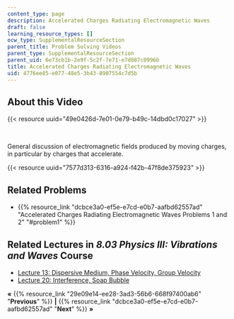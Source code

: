 ```yaml
---
content_type: page
description: Accelerated Charges Radiating Electromagnetic Waves
draft: false
learning_resource_types: []
ocw_type: SupplementalResourceSection
parent_title: Problem Solving Videos
parent_type: SupplementalResourceSection
parent_uid: 6e73cb1b-2e9f-5c2f-7e71-e7d887c0996b
title: Accelerated Charges Radiating Electromagnetic Waves
uid: 4776ee85-e077-48e5-3b43-8907554c7d5b
---
```

## About this Video

{{< resource uuid="49e0426d-7e01-0e79-b49c-14dbd0c17027" >}}

 

General discussion of electromagnetic fields produced by moving charges, in particular by charges that accelerate.

{{< resource uuid="7577d313-6316-a924-f42b-47f8de375923" >}}

## Related Problems

- {{% resource_link "dcbce3a0-ef5e-e7cd-e0b7-aafbd62557ad" "Accelerated Charges Radiating Electromagnetic Waves Problems 1 and 2" "#problem1" %}}

## Related Lectures in *8.03 Physics III: Vibrations and Waves* Course

- [Lecture 13: Dispersive Medium, Phase Velocity, Group Velocity](/courses/8-03sc-physics-iii-vibrations-and-waves-fall-2016/pages/part-ii-electromagnetic-waves/lecture-13)
- [Lecture 20: Interference, Soap Bubble](/courses/8-03sc-physics-iii-vibrations-and-waves-fall-2016/pages/part-iii-optics/lecture-20)

**«** {{% resource_link "29e09e14-ee28-3ad3-56b6-668f97400ab6" "**Previous**" %}} **|** {{% resource_link "dcbce3a0-ef5e-e7cd-e0b7-aafbd62557ad" "**Next**" %}} **»**
